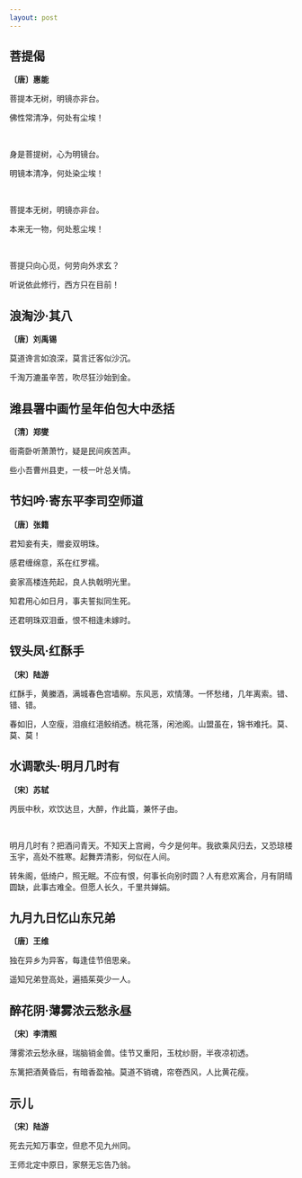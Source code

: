 ```yaml
---
layout: post
---
```

## 菩提偈
**〔唐〕惠能**

菩提本无树，明镜亦非台。

佛性常清净，何处有尘埃！

<br>

身是菩提树，心为明镜台。

明镜本清净，何处染尘埃！

<br>

菩提本无树，明镜亦非台。

本来无一物，何处惹尘埃！

<br>

菩提只向心觅，何劳向外求玄？

听说依此修行，西方只在目前！

## 浪淘沙·其八
**〔唐〕刘禹锡**

莫道谗言如浪深，莫言迁客似沙沉。

千淘万漉虽辛苦，吹尽狂沙始到金。

## 潍县署中画竹呈年伯包大中丞括
**〔清〕郑燮**

衙斋卧听萧萧竹，疑是民间疾苦声。

些小吾曹州县吏，一枝一叶总关情。

## 节妇吟·寄东平李司空师道
**〔唐〕张籍**

君知妾有夫，赠妾双明珠。

感君缠绵意，系在红罗襦。

妾家高楼连苑起，良人执戟明光里。

知君用心如日月，事夫誓拟同生死。

还君明珠双泪垂，恨不相逢未嫁时。

## 钗头凤·红酥手
**〔宋〕陆游**

红酥手，黄縢酒，满城春色宫墙柳。东风恶，欢情薄。一怀愁绪，几年离索。错、错、错。

春如旧，人空瘦，泪痕红浥鲛绡透。桃花落，闲池阁。山盟虽在，锦书难托。莫、莫、莫！

## 水调歌头·明月几时有
**〔宋〕苏轼**

丙辰中秋，欢饮达旦，大醉，作此篇，兼怀子由。

<br>

明月几时有？把酒问青天。不知天上宫阙，今夕是何年。我欲乘风归去，又恐琼楼玉宇，高处不胜寒。起舞弄清影，何似在人间。

转朱阁，低绮户，照无眠。不应有恨，何事长向别时圆？人有悲欢离合，月有阴晴圆缺，此事古难全。但愿人长久，千里共婵娟。

## 九月九日忆山东兄弟
**〔唐〕王维**

独在异乡为异客，每逢佳节倍思亲。

遥知兄弟登高处，遍插茱萸少一人。

## 醉花阴·薄雾浓云愁永昼
**〔宋〕李清照**

薄雾浓云愁永昼，瑞脑销金兽。佳节又重阳，玉枕纱厨，半夜凉初透。

东篱把酒黄昏后，有暗香盈袖。莫道不销魂，帘卷西风，人比黄花瘦。

## 示儿
**〔宋〕陆游**

死去元知万事空，但悲不见九州同。

王师北定中原日，家祭无忘告乃翁。
